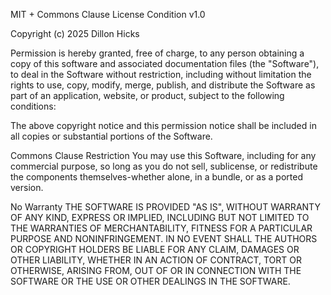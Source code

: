 
MIT + Commons Clause License Condition v1.0

Copyright (c) 2025 Dillon Hicks

Permission is hereby granted, free of charge, to any person obtaining a copy of this software and associated documentation files (the "Software"), to deal in the Software without restriction, including without limitation the rights to use, copy, modify, merge, publish, and distribute the Software as part of an application, website, or product, subject to the following conditions:

The above copyright notice and this permission notice shall be included in all copies or substantial portions of the Software.

Commons Clause Restriction
You may use this Software, including for any commercial purpose, so long as you do not sell, sublicense, or redistribute the components themselves-whether alone, in a bundle, or as a ported version.

No Warranty
THE SOFTWARE IS PROVIDED "AS IS", WITHOUT WARRANTY OF ANY KIND, EXPRESS OR IMPLIED, INCLUDING BUT NOT LIMITED TO THE WARRANTIES OF MERCHANTABILITY, FITNESS FOR A PARTICULAR PURPOSE AND NONINFRINGEMENT. IN NO EVENT SHALL THE AUTHORS OR COPYRIGHT HOLDERS BE LIABLE FOR ANY CLAIM, DAMAGES OR OTHER LIABILITY, WHETHER IN AN ACTION OF CONTRACT, TORT OR OTHERWISE, ARISING FROM, OUT OF OR IN CONNECTION WITH THE SOFTWARE OR THE USE OR OTHER DEALINGS IN THE SOFTWARE.